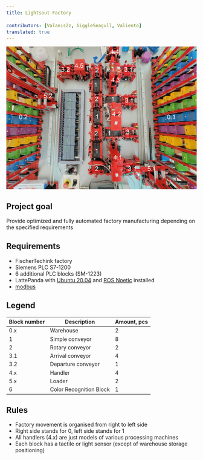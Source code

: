 ```yaml
---
title: Lightsout Factory
 
contributors: [ValanisZz, GiggleSeagull, Valiento]
translated: true
---
```


![Lightsout Factory Preview](../images/lightsout-factory/factory_preview_numbers.jpg)

## Project goal
Provide optimized and fully automated factory manufacturing depending on the specified requirements

## Requirements
- FischerTechink factory
- Siemens PLC S7-1200
- 6 additional PLC blocks (SM-1223)
- LattePanda with [Ubuntu 20.04](https://releases.ubuntu.com/20.04/) and [ROS Noetic](http://wiki.ros.org/noetic/Installation) installed
- [modbus](https://github.com/HumaRobotics/modbus)

## Legend
| Block number |           Description           | Amount, pcs |
|--------------|---------------------------------|-------------|
|     0.x      | Warehouse                       |      2      |
|      1       | Simple conveyor                 |      8      |
|      2       | Rotary conveyor                 |      2      |
|     3.1      | Arrival conveyor                |      4      |
|     3.2      | Departure conveyor              |      1      |
|     4.x      | Handler                         |      4      |
|     5.x      | Loader                          |      2      |
|      6       | Color Recognition Block         |      1      |

## Rules
- Factory movement is organised from right to left side
- Right side stands for 0, left side stands for 1
- All handlers (4.x) are just models of various processing machines
- Each block has a tactile or light sensor (except of warehouse storage positioning)

